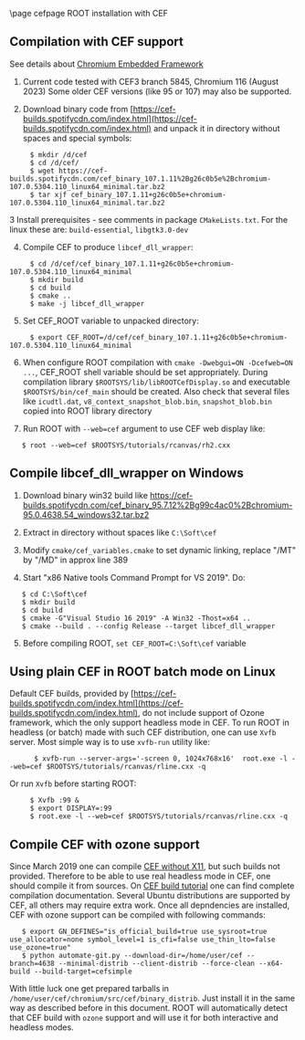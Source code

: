 \page cefpage ROOT installation with CEF

## Compilation with CEF support

See details about [Chromium Embedded Framework](https://bitbucket.org/chromiumembedded/cef)

1. Current code tested with CEF3 branch 5845, Chromium 116 (August 2023)
   Some older CEF versions (like 95 or 107) may also be supported.

2. Download binary code from [https://cef-builds.spotifycdn.com/index.html](https://cef-builds.spotifycdn.com/index.html)
   and unpack it in directory without spaces and special symbols:

~~~
     $ mkdir /d/cef
     $ cd /d/cef/
     $ wget https://cef-builds.spotifycdn.com/cef_binary_107.1.11%2Bg26c0b5e%2Bchromium-107.0.5304.110_linux64_minimal.tar.bz2
     $ tar xjf cef_binary_107.1.11+g26c0b5e+chromium-107.0.5304.110_linux64_minimal.tar.bz2
~~~


3 Install prerequisites - see comments in package `CMakeLists.txt`.
   For the linux these are: `build-essential`, `libgtk3.0-dev`

4. Compile CEF to produce `libcef_dll_wrapper`:

~~~
     $ cd /d/cef/cef_binary_107.1.11+g26c0b5e+chromium-107.0.5304.110_linux64_minimal
     $ mkdir build
     $ cd build
     $ cmake ..
     $ make -j libcef_dll_wrapper
~~~

5. Set CEF_ROOT variable to unpacked directory:

~~~
     $ export CEF_ROOT=/d/cef/cef_binary_107.1.11+g26c0b5e+chromium-107.0.5304.110_linux64_minimal
~~~

6. When configure ROOT compilation with `cmake -Dwebgui=ON -Dcefweb=ON ...`, CEF_ROOT shell variable should be set appropriately.
   During compilation library `$ROOTSYS/lib/libROOTCefDisplay.so` and executable `$ROOTSYS/bin/cef_main`
   should be created. Also check that several files like `icudtl.dat`, `v8_context_snapshot_blob.bin`, `snapshot_blob.bin`
   copied into ROOT library directory

7. Run ROOT with `--web=cef` argument to use CEF web display like:

~~~
   $ root --web=cef $ROOTSYS/tutorials/rcanvas/rh2.cxx
~~~


## Compile libcef_dll_wrapper on Windows

1. Download binary win32 build like https://cef-builds.spotifycdn.com/cef_binary_95.7.12%2Bg99c4ac0%2Bchromium-95.0.4638.54_windows32.tar.bz2

2. Extract in directory without spaces like `C:\Soft\cef`

3. Modify `cmake/cef_variables.cmake` to set dynamic linking, replace "/MT" by "/MD" in approx line 389

4. Start "x86 Native tools Command Prompt for VS 2019". Do:
~~~
   $ cd C:\Soft\cef
   $ mkdir build
   $ cd build
   $ cmake -G"Visual Studio 16 2019" -A Win32 -Thost=x64 ..
   $ cmake --build . --config Release --target libcef_dll_wrapper
~~~

5. Before compiling ROOT, `set CEF_ROOT=C:\Soft\cef` variable


## Using plain CEF in ROOT batch mode on Linux

Default CEF builds, provided by [https://cef-builds.spotifycdn.com/index.html](https://cef-builds.spotifycdn.com/index.html), do
not include support of Ozone framework, which the only support headless mode in CEF. To run ROOT in headless (or batch) made with such CEF distribution,
one can use `Xvfb` server. Most simple way is to use `xvfb-run` utility like:

~~~
      $ xvfb-run --server-args='-screen 0, 1024x768x16'  root.exe -l --web=cef $ROOTSYS/tutorials/rcanvas/rline.cxx -q
~~~

Or run `Xvfb` before starting ROOT:

~~~
     $ Xvfb :99 &
     $ export DISPLAY=:99
     $ root.exe -l --web=cef $ROOTSYS/tutorials/rcanvas/rline.cxx -q
~~~


## Compile CEF with ozone support

Since March 2019 one can compile [CEF without X11](https://bitbucket.org/chromiumembedded/cef/issues/2296/), but such builds not provided.
Therefore to be able to use real headless mode in CEF, one should compile it from sources.
On [CEF build tutorial](https://bitbucket.org/chromiumembedded/cef/wiki/AutomatedBuildSetup.md) one can find complete compilation documentation.
Several Ubuntu distributions are supported by CEF, all others may require extra work. Once all depndencies are installed,
CEF with ozone support can be compiled with following commands:

~~~
   $ export GN_DEFINES="is_official_build=true use_sysroot=true use_allocator=none symbol_level=1 is_cfi=false use_thin_lto=false use_ozone=true"
   $ python automate-git.py --download-dir=/home/user/cef --branch=4638 --minimal-distrib --client-distrib --force-clean --x64-build --build-target=cefsimple
~~~

With little luck one get prepared tarballs in `/home/user/cef/chromium/src/cef/binary_distrib`.
Just install it in the same way as described before in this document.
ROOT will automatically detect that CEF build with `ozone` support and will use it for both interactive and headless modes.

